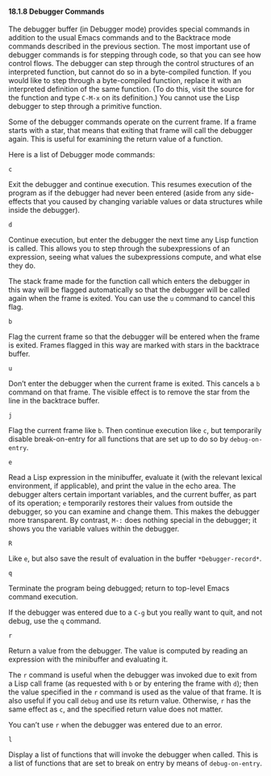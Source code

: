 

#### 18.1.8 Debugger Commands

The debugger buffer (in Debugger mode) provides special commands in addition to the usual Emacs commands and to the Backtrace mode commands described in the previous section. The most important use of debugger commands is for stepping through code, so that you can see how control flows. The debugger can step through the control structures of an interpreted function, but cannot do so in a byte-compiled function. If you would like to step through a byte-compiled function, replace it with an interpreted definition of the same function. (To do this, visit the source for the function and type `C-M-x` on its definition.) You cannot use the Lisp debugger to step through a primitive function.

Some of the debugger commands operate on the current frame. If a frame starts with a star, that means that exiting that frame will call the debugger again. This is useful for examining the return value of a function.

Here is a list of Debugger mode commands:

`c`

Exit the debugger and continue execution. This resumes execution of the program as if the debugger had never been entered (aside from any side-effects that you caused by changing variable values or data structures while inside the debugger).

`d`

Continue execution, but enter the debugger the next time any Lisp function is called. This allows you to step through the subexpressions of an expression, seeing what values the subexpressions compute, and what else they do.

The stack frame made for the function call which enters the debugger in this way will be flagged automatically so that the debugger will be called again when the frame is exited. You can use the `u` command to cancel this flag.

`b`

Flag the current frame so that the debugger will be entered when the frame is exited. Frames flagged in this way are marked with stars in the backtrace buffer.

`u`

Don’t enter the debugger when the current frame is exited. This cancels a `b` command on that frame. The visible effect is to remove the star from the line in the backtrace buffer.

`j`

Flag the current frame like `b`. Then continue execution like `c`, but temporarily disable break-on-entry for all functions that are set up to do so by `debug-on-entry`.

`e`

Read a Lisp expression in the minibuffer, evaluate it (with the relevant lexical environment, if applicable), and print the value in the echo area. The debugger alters certain important variables, and the current buffer, as part of its operation; `e` temporarily restores their values from outside the debugger, so you can examine and change them. This makes the debugger more transparent. By contrast, `M-:` does nothing special in the debugger; it shows you the variable values within the debugger.

`R`

Like `e`, but also save the result of evaluation in the buffer `*Debugger-record*`.

`q`

Terminate the program being debugged; return to top-level Emacs command execution.

If the debugger was entered due to a `C-g` but you really want to quit, and not debug, use the `q` command.

`r`

Return a value from the debugger. The value is computed by reading an expression with the minibuffer and evaluating it.

The `r` command is useful when the debugger was invoked due to exit from a Lisp call frame (as requested with `b` or by entering the frame with `d`); then the value specified in the `r` command is used as the value of that frame. It is also useful if you call `debug` and use its return value. Otherwise, `r` has the same effect as `c`, and the specified return value does not matter.

You can’t use `r` when the debugger was entered due to an error.

`l`

Display a list of functions that will invoke the debugger when called. This is a list of functions that are set to break on entry by means of `debug-on-entry`.
